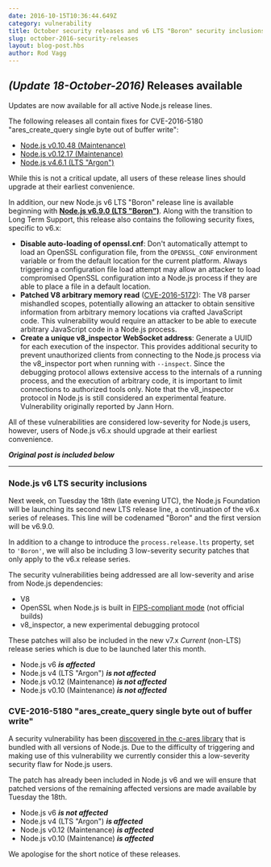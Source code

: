```yaml
---
date: 2016-10-15T10:36:44.649Z
category: vulnerability
title: October security releases and v6 LTS "Boron" security inclusions
slug: october-2016-security-releases
layout: blog-post.hbs
author: Rod Vagg
---
```


## _(Update 18-October-2016)_ Releases available

Updates are now available for all active Node.js release lines.

The following releases all contain fixes for CVE-2016-5180 "ares_create_query single byte out of buffer write":

* [Node.js v0.10.48 (Maintenance)](https://nodejs.org/en/blog/release/v0.10.48/)
* [Node.js v0.12.17 (Maintenance)](https://nodejs.org/en/blog/release/v0.12.17/)
* [Node.js v4.6.1 (LTS "Argon")](https://nodejs.org/en/blog/release/v4.6.1/)

While this is not a critical update, all users of these release lines should upgrade at their earliest convenience.

In addition, our new Node.js v6 LTS "Boron" release line is available beginning with **[Node.js v6.9.0 (LTS "Boron")](https://nodejs.org/en/blog/release/v6.9.0/)**. Along with the transition to Long Term Support, this release also contains the following security fixes, specific to v6.x:

* **Disable auto-loading of openssl.cnf**: Don't automatically attempt to load an OpenSSL configuration file, from the `OPENSSL_CONF` environment variable or from the default location for the current platform. Always triggering a configuration file load attempt may allow an attacker to load compromised OpenSSL configuration into a Node.js process if they are able to place a file in a default location.
* **Patched V8 arbitrary memory read** ([CVE-2016-5172](https://cve.mitre.org/cgi-bin/cvename.cgi?name=CVE-2016-5172)): The V8 parser mishandled scopes, potentially allowing an attacker to obtain sensitive information from arbitrary memory locations via crafted JavaScript code. This vulnerability would require an attacker to be able to execute arbitrary JavaScript code in a Node.js process.
* **Create a unique v8_inspector WebSocket address**: Generate a UUID for each execution of the inspector. This provides additional security to prevent unauthorized clients from connecting to the Node.js process via the v8_inspector port when running with `--inspect`. Since the debugging protocol allows extensive access to the internals of a running process, and the execution of arbitrary code, it is important to limit connections to authorized tools only. Note that the v8_inspector protocol in Node.js is still considered an experimental feature. Vulnerability originally reported by Jann Horn.

All of these vulnerabilities are considered low-severity for Node.js users, however, users of Node.js v6.x should upgrade at their earliest convenience.

***Original post is included below***

---

### Node.js v6 LTS security inclusions

Next week, on Tuesday the 18th (late evening UTC), the Node.js Foundation will be launching its second new LTS release line, a continuation of the v6.x series of releases. This line will be codenamed "Boron" and the first version will be v6.9.0.

In addition to a change to introduce the `process.release.lts` property, set to `'Boron'`, we will also be including 3 low-severity security patches that only apply to the v6.x release series.

The security vulnerabilities being addressed are all low-severity and arise from Node.js dependencies:

* V8
* OpenSSL when Node.js is built in [FIPS-compliant mode](https://github.com/nodejs/node/blob/main/BUILDING.md#building-nodejs-with-fips-compliant-openssl) (not official builds)
* v8_inspector, a new experimental debugging protocol

These patches will also be included in the new v7.x _Current_ (non-LTS) release series which is due to be launched later this month.

* Node.js v6 ***is affected***
* Node.js v4 (LTS "Argon") ***is not affected***
* Node.js v0.12 (Maintenance) ***is not affected***
* Node.js v0.10 (Maintenance) ***is not affected***

### CVE-2016-5180 "ares_create_query single byte out of buffer write"

A security vulnerability has been [discovered in the c-ares library](https://c-ares.haxx.se/adv_20160929.html) that is bundled with all versions of Node.js. Due to the difficulty of triggering and making use of this vulnerability we currently consider this a low-severity security flaw for Node.js users.

The patch has already been included in Node.js v6 and we will ensure that patched versions of the remaining affected versions are made available by Tuesday the 18th.

* Node.js v6 ***is not affected***
* Node.js v4 (LTS "Argon") ***is affected***
* Node.js v0.12 (Maintenance) ***is affected***
* Node.js v0.10 (Maintenance) ***is affected***

We apologise for the short notice of these releases.
